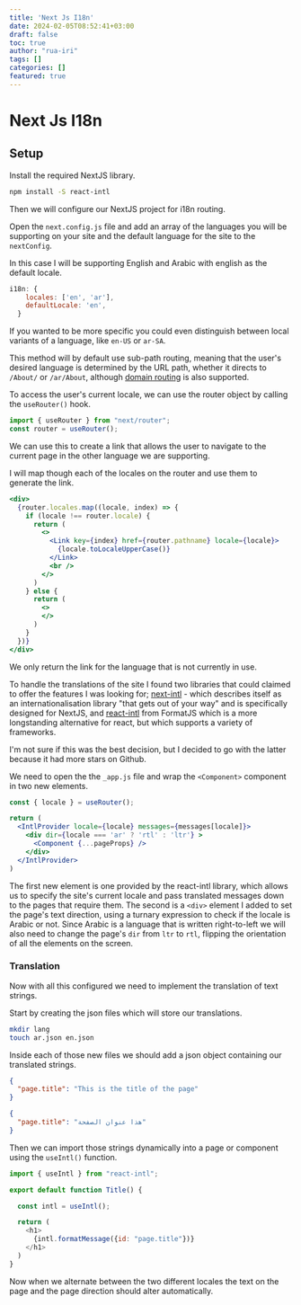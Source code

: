 ```yaml
---
title: 'Next Js I18n'
date: 2024-02-05T08:52:41+03:00
draft: false
toc: true
author: "rua-iri"
tags: []
categories: []
featured: true
---
```


# Next Js I18n



## Setup

Install the required NextJS library.

```bash
npm install -S react-intl
```


Then we will configure our NextJS project for i18n routing.

Open the `next.config.js` file and add an array of the languages you will be supporting on your site and the default language for the site to the `nextConfig`.

In this case I will be supporting English and Arabic with english as the default locale.


```javascript
i18n: {
    locales: ['en', 'ar'],
    defaultLocale: 'en',
  }
```

If you wanted to be more specific you could even distinguish between local variants of a language, like `en-US` or `ar-SA`.

This method will by default use sub-path routing, meaning that the user's desired language is determined by the URL path, whether it directs to `/About/` or `/ar/About`, although [domain routing](https://nextjs.org/docs/pages/building-your-application/routing/internationalization#domain-routing) is also supported.


To access the user's current locale, we can use the router object by calling the `useRouter()` hook.


```jsx
import { useRouter } from "next/router";
const router = useRouter();
```

We can use this to create a link that allows the user to navigate to the current page in the other language we are supporting.

I will map though each of the locales on the router and use them to generate the link.


```jsx
<div>
  {router.locales.map((locale, index) => {
    if (locale !== router.locale) {
      return (
        <>
          <Link key={index} href={router.pathname} locale={locale}>
            {locale.toLocaleUpperCase()}
          </Link>
          <br />
        </>
      )
    } else {
      return (
        <>
        </>
      )
    }
  })}
</div>
```

We only return the link for the language that is not currently in use.


To handle the translations of the site I found two libraries that could claimed to offer the features I was looking for; [next-intl](https://next-intl-docs.vercel.app) - which describes itself as an internationalisation library "that gets out of your way" and is specifically designed for NextJS, and [react-intl](https://formatjs.io/) from FormatJS which is a more longstanding alternative for react, but which supports a variety of frameworks.

I'm not sure if this was the best decision, but I decided to go with the latter because it had more stars on Github.

We need to open the the `_app.js` file and wrap the `<Component>` component in two new elements.


```jsx
const { locale } = useRouter();

return (
  <IntlProvider locale={locale} messages={messages[locale]}>
    <div dir={locale === 'ar' ? 'rtl' : 'ltr'} >
      <Component {...pageProps} />
    </div>
  </IntlProvider>
)
```

The first new element is one provided by the react-intl library, which allows us to specify the site's current locale and pass translated messages down to the pages that require them. The second is a `<div>` element I added to set the page's text direction, using a turnary expression to check if the locale is Arabic or not. Since Arabic is a language that is written right-to-left we will also need to change the page's `dir` from `ltr` to `rtl`, flipping the orientation of all the elements on the screen.


### Translation

Now with all this configured we need to implement the translation of text strings.

Start by creating the json files which will store our translations.

```bash
mkdir lang
touch ar.json en.json
```

Inside each of those new files we should add a json object containing our translated strings.

```json
{
  "page.title": "This is the title of the page"
}
```

```json
{
  "page.title": "هذا عنوان الصفحة"
}
```


Then we can import those strings dynamically into a page or component using the `useIntl()` function.


```javascript
import { useIntl } from "react-intl";

export default function Title() {

  const intl = useIntl();

  return (
    <h1>
      {intl.formatMessage({id: "page.title"})}
    </h1>
  )
}
```


Now when we alternate between the two different locales the text on the page and the page direction should alter automatically.












